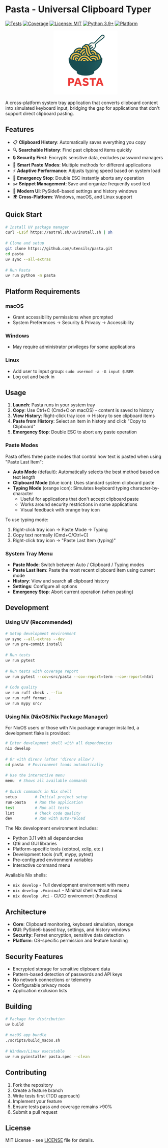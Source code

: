 # Pasta - Universal Clipboard Typer
[![Tests](https://github.com/utensils/pasta/actions/workflows/test.yml/badge.svg)](https://github.com/utensils/pasta/actions/workflows/test.yml)
[![Coverage](https://img.shields.io/badge/coverage-92%25-brightgreen)](https://github.com/utensils/pasta)
[![License: MIT](https://img.shields.io/badge/License-MIT-yellow.svg)](https://opensource.org/licenses/MIT)
[![Python 3.9+](https://img.shields.io/badge/python-3.9+-blue.svg)](https://www.python.org/downloads/)
[![Platform](https://img.shields.io/badge/platform-Windows%20%7C%20macOS%20%7C%20Linux-lightgrey)](https://github.com/utensils/pasta)

<p align="center">
  <img src="src/pasta/gui/resources/logo.png" alt="Pasta Logo" width="200" height="200">
</p>

A cross-platform system tray application that converts clipboard content into simulated keyboard input, bridging the gap for applications that don't support direct clipboard pasting.

## Features

- 📋 **Clipboard History**: Automatically saves everything you copy
- 🔍 **Searchable History**: Find past clipboard items quickly
- 🔒 **Security First**: Encrypts sensitive data, excludes password managers
- 🎯 **Smart Paste Modes**: Multiple methods for different applications
- ⚡ **Adaptive Performance**: Adjusts typing speed based on system load
- 🛑 **Emergency Stop**: Double ESC instantly aborts any operation
- ✂️ **Snippet Management**: Save and organize frequently used text
- 🎨 **Modern UI**: PySide6-based settings and history windows
- 🌍 **Cross-Platform**: Windows, macOS, and Linux support

## Quick Start

```bash
# Install UV package manager
curl -LsSf https://astral.sh/uv/install.sh | sh

# Clone and setup
git clone https://github.com/utensils/pasta.git
cd pasta
uv sync --all-extras

# Run Pasta
uv run python -m pasta
```

## Platform Requirements

### macOS
- Grant accessibility permissions when prompted
- System Preferences → Security & Privacy → Accessibility

### Windows
- May require administrator privileges for some applications

### Linux
- Add user to input group: `sudo usermod -a -G input $USER`
- Log out and back in

## Usage

1. **Launch**: Pasta runs in your system tray
2. **Copy**: Use Ctrl+C (Cmd+C on macOS) - content is saved to history
3. **View History**: Right-click tray icon → History to see clipboard items
4. **Paste from History**: Select an item in history and click "Copy to Clipboard"
5. **Emergency Stop**: Double ESC to abort any paste operation

### Paste Modes

Pasta offers three paste modes that control how text is pasted when using "Paste Last Item":

- **Auto Mode** (default): Automatically selects the best method based on text length
- **Clipboard Mode** (blue icon): Uses standard system clipboard paste
- **Typing Mode** (orange icon): Simulates keyboard typing character-by-character
  - Useful for applications that don't accept clipboard paste
  - Works around security restrictions in some applications
  - Visual feedback with orange tray icon

To use typing mode:
1. Right-click tray icon → Paste Mode → Typing
2. Copy text normally (Cmd+C/Ctrl+C)
3. Right-click tray icon → "Paste Last Item (typing)"

### System Tray Menu

- **Paste Mode**: Switch between Auto / Clipboard / Typing modes
- **Paste Last Item**: Paste the most recent clipboard item using current mode
- **History**: View and search all clipboard history
- **Settings**: Configure all options
- **Emergency Stop**: Abort current operation (when pasting)

## Development

### Using UV (Recommended)

```bash
# Setup development environment
uv sync --all-extras --dev
uv run pre-commit install

# Run tests
uv run pytest

# Run tests with coverage report
uv run pytest --cov=src/pasta --cov-report=term --cov-report=html

# Code quality
uv run ruff check . --fix
uv run ruff format .
uv run mypy src/
```

### Using Nix (NixOS/Nix Package Manager)

For NixOS users or those with Nix package manager installed, a development flake is provided:

```bash
# Enter development shell with all dependencies
nix develop

# Or with direnv (after 'direnv allow')
cd pasta  # Environment loads automatically

# Use the interactive menu
menu  # Shows all available commands

# Quick commands in Nix shell
setup        # Initial project setup
run-pasta    # Run the application
test         # Run all tests
lint         # Check code quality
dev          # Run with auto-reload
```

The Nix development environment includes:
- Python 3.11 with all dependencies
- Qt6 and GUI libraries
- Platform-specific tools (xdotool, xclip, etc.)
- Development tools (ruff, mypy, pytest)
- Pre-configured environment variables
- Interactive command menu

Available Nix shells:
- `nix develop` - Full development environment with menu
- `nix develop .#minimal` - Minimal shell without menu
- `nix develop .#ci` - CI/CD environment (headless)

## Architecture

- **Core**: Clipboard monitoring, keyboard simulation, storage
- **GUI**: PySide6-based tray, settings, and history windows
- **Security**: Fernet encryption, sensitive data detection
- **Platform**: OS-specific permission and feature handling

## Security Features

- Encrypted storage for sensitive clipboard data
- Pattern-based detection of passwords and API keys
- No network connections or telemetry
- Configurable privacy mode
- Application exclusion lists

## Building

```bash
# Package for distribution
uv build

# macOS app bundle
./scripts/build_macos.sh

# Windows/Linux executable
uv run pyinstaller pasta.spec --clean
```

## Contributing

1. Fork the repository
2. Create a feature branch
3. Write tests first (TDD approach)
4. Implement your feature
5. Ensure tests pass and coverage remains >90%
6. Submit a pull request

## License

MIT License - see [LICENSE](LICENSE) file for details.
